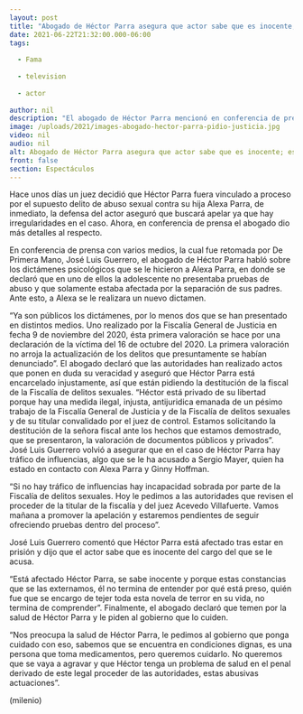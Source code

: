 ```yaml
---
layout: post
title: "Abogado de Héctor Parra asegura que actor sabe que es inocente; están preocupados por su salud"
date: 2021-06-22T21:32:00.000-06:00
tags:
  
  - Fama
  
  - television
  
  - actor
  
author: nil
description: "El abogado de Héctor Parra mencionó en conferencia de prensa que el actor sabe que es inocente; asegura temen por la salud del histrión."
image: /uploads/2021/images-abogado-hector-parra-pidio-justicia.jpg
video: nil
audio: nil
alt: Abogado de Héctor Parra asegura que actor sabe que es inocente; están preocupados por su salud
front: false
section: Espectáculos
---
```


Hace unos días un juez decidió que Héctor Parra fuera vinculado a proceso por el supuesto delito de abuso sexual contra su hija Alexa Parra, de inmediato, la defensa del actor aseguró que buscará apelar ya que hay irregularidades en el caso. Ahora, en conferencia de prensa el abogado dio más detalles al respecto. 

En conferencia de prensa con varios medios, la cual fue retomada por De Primera Mano, José Luis Guerrero, el abogado de Héctor Parra habló sobre los dictámenes psicológicos que se le hicieron a Alexa Parra, en donde se declaró que en uno de ellos la adolescente no presentaba pruebas de abuso y que solamente estaba afectada por la separación de sus padres. Ante esto, a Alexa se le realizara un nuevo dictamen. 

“Ya son públicos los dictámenes, por lo menos dos que se han presentado en distintos medios. Uno realizado por la Fiscalía General de Justicia en fecha 9 de noviembre del 2020, ésta primera valoración se hace por una declaración de la víctima del 16 de octubre del 2020. La primera valoración no arroja la actualización de los delitos que presuntamente se habían denunciado”. El abogado declaró que las autoridades han realizado actos que ponen en duda su veracidad y aseguró que Héctor Parra está encarcelado injustamente, así que están pidiendo la destitución de la fiscal de la Fiscalía de delitos sexuales. 
“Héctor está privado de su libertad porque hay una medida ilegal, injusta, antijuridica emanada de un pésimo trabajo de la Fiscalía General de Justicia y de la Fiscalía de delitos sexuales y de su titular convalidado por el juez de control. Estamos solicitando la destitución de la señora fiscal ante los hechos que estamos demostrado, que se presentaron, la valoración de documentos públicos y privados”. 
José Luis Guerrero volvió a asegurar que en el caso de Héctor Parra hay tráfico de influencias, algo que se le ha acusado a Sergio Mayer, quien ha estado en contacto con Alexa Parra y Ginny Hoffman. 

“Si no hay tráfico de influencias hay incapacidad sobrada por parte de la Fiscalía de delitos sexuales. Hoy le pedimos a las autoridades que revisen el proceder de la titular de la fiscalía y del juez Acevedo Villafuerte. Vamos mañana a promover la apelación y estaremos pendientes de seguir ofreciendo pruebas dentro del proceso”. 

José Luis Guerrero comentó que Héctor Parra está afectado tras estar en prisión y dijo que el actor sabe que es inocente del cargo del que se le acusa. 

“Está afectado Héctor Parra, se sabe inocente y porque estas constancias que se las externamos, él no termina de entender por qué está preso, quién fue que se encargo de tejer toda esta novela de terror en su vida, no termina de comprender”. 
Finalmente, el abogado declaró que temen por la salud de Héctor Parra y le piden al gobierno que lo cuiden.

“Nos preocupa la salud de Héctor Parra, le pedimos al gobierno que ponga cuidado con eso, sabemos que se encuentra en condiciones dignas, es una persona que toma medicamentos, pero queremos cuidarlo. No queremos que se vaya a agravar y que Héctor tenga un problema de salud en el penal derivado de este legal proceder de las autoridades, estas abusivas actuaciones”. 

(milenio)